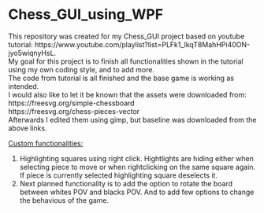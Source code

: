 <h1>Chess_GUI_using_WPF</h1>
<p>
This repository was created for my Chess_GUI project based on youtube tutorial: https://www.youtube.com/playlist?list=PLFk1_lkqT8MahHPi40ON-jyo5wiqnyHsL.<br>
My goal for this project is to finish all functionalities shown in the tutorial using my own coding style, and to add more.<br>
The code from tutorial is all finished and the base game is working as intended.<br>
I would also like to let it be known that the assets were downloaded from:<br>
https://freesvg.org/simple-chessboard<br>
https://freesvg.org/chess-pieces-vector<br>
Afterwards I edited them using gimp, but baseline was downloaded from the above links.<br>
</p>

<p>
<ins>Custom functionalities:</ins><br>
<ol>
  <li>Highlighting squares using right click. Hightlights are hiding either when selecting piece to move or when rightclicking on the same square again. If piece is currently selected highlighting square deselects  it.</li>
  <li>Next planned functionality is to add the option to rotate the board between whites POV and blacks POV. And to add few options to change the behavious of the game.</li>

</ol>
</p>
